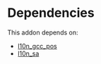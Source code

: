 # Dependencies

This addon depends on:

- [l10n_gcc_pos](https://github.com/bringout/oca-ocb-l10n_asia-pacific)
- [l10n_sa](https://github.com/bringout/oca-ocb-l10n_me-africa)
